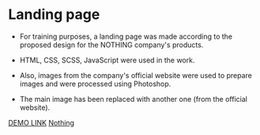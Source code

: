 # Landing page

- For training purposes, a landing page was made according to the proposed design for the NOTHING company's products.

- HTML, CSS, SCSS, JavaScript were used in the work.

- Also, images from the company's official website were used to prepare images and were processed using Photoshop.

- The main image has been replaced with another one (from the official website).

[DEMO LINK](https://misha-shevchuk.github.io/layout_landing-page/)
[Nothing](https://www.figma.com/file/DtkQmQ797hk0nI4KfMi2Uq/BOSE-New-Version?type=design&node-id=6802-139&t=L7eKz5YKLN0m5WxR-0)
